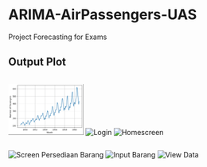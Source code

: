 # ARIMA-AirPassengers-UAS
Project Forecasting for Exams 

## Output Plot
<p style="float: left">
    <img src="/Documentation/pic1.png" width="30%" alt="Splashscreen" />
    <img src="/demoImages/log in.png" width="30%" alt="Login" />
    <img src="/demoImages/Home.png" width="30%" alt="Homescreen" />
</p>
<br>
<p style="float: left">
    <img src="/demoImages/Screen Persediaan Barang.png" width="30%" alt="Screen Persediaan Barang" />
    <img src="/demoImages/Input Barang.png" width="30%" alt="Input Barang" />
    <img src="/demoImages/View Data Barang.png" width="30%" alt="View Data" />
</p>
